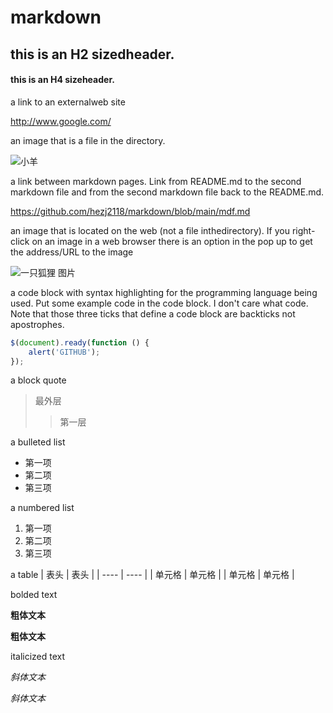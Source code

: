# markdown
## this is an H2 sizedheader.
#### this is an H4 sizeheader.

a link to an externalweb site

<http://www.google.com/>

 an image that is a file in the directory.
 
 ![小羊](https://user-images.githubusercontent.com/82868181/115408408-65c69400-a223-11eb-9ffc-40bb64d5ecd2.jpg)

  a link between markdown pages. Link from README.md to the second markdown file and from the second markdown file back to the README.md.
  
<https://github.com/hezj2118/markdown/blob/main/mdf.md>

an image that is located on the web (not a file inthedirectory). If you right-click on an image in a web browser there is an option in the pop up to get the address/URL to the image

![一只狐狸 图片](https://img1.baidu.com/it/u=3365503159,1655500687&fm=26&fmt=auto&gp=0.jpg)

 a code block with syntax highlighting for the programming language being used. Put some example code in the code block. I don't care what code. Note that those three ticks that define a code block are backticks not apostrophes.
 
```javascript
$(document).ready(function () {
    alert('GITHUB');
});
```

a block quote

> 最外层
> > 第一层

 a bulleted list
* 第一项
* 第二项
* 第三项

a numbered list

1. 第一项
2. 第二项
3. 第三项

 a table
 |  表头   | 表头  |
|  ----  | ----  |
| 单元格  | 单元格 |
| 单元格  | 单元格 |

bolded text

**粗体文本**

__粗体文本__

 italicized text
 
 *斜体文本*
 
_斜体文本_

